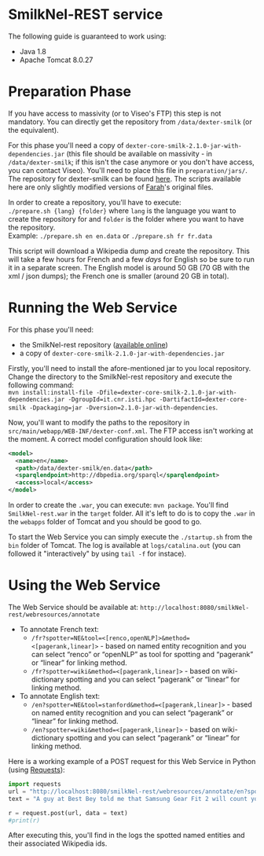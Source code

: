 # SmilkNel-REST service

The following guide is guaranteed to work using:  
- Java 1.8  
- Apache Tomcat 8.0.27

# Preparation Phase

If you have access to massivity (or to Viseo's FTP) this step is not mandatory. You can directly get the repository from `/data/dexter-smilk` (or the equivalent).

For this phase you'll need a copy of `dexter-core-smilk-2.1.0-jar-with-dependencies.jar` (this file should be available on massivity - in `/data/dexter-smilk`; if this isn't the case anymore or you don't have access, you can contact Viseo). You'll need to place this file in `preparation/jars/`. The repository for dexter-smilk can be found [here](https://github.com/nooralahzadeh/dexter-smilk). The scripts available here are only slightly modified versions of [Farah](https://github.com/nooralahzadeh)'s original files.

In order to create a repository, you'll have to execute:  
`./prepare.sh {lang} {folder}` where `lang` is the language you want to create the repository for and `folder` is the folder where you want to have the repository.  
Example: `./prepare.sh en en.data` or `./prepare.sh fr fr.data`

This script will download a Wikipedia dump and create the repository. This will take a few hours for French and a few *days* for English so be sure to run it in a separate screen. The English model is around 50 GB (70 GB with the xml / json dumps); the French one is smaller (around 20 GB in total).

# Running the Web Service

For this phase you'll need:  
- the SmilkNel-rest repository ([available online](https://github.com/nooralahzadeh/SmilkNel-rest))  
- a copy of `dexter-core-smilk-2.1.0-jar-with-dependencies.jar`

Firstly, you'll need to install the afore-mentioned jar to you local repository. Change the directory to the SmilkNel-rest repository and execute the following command:  
`mvn install:install-file -Dfile=dexter-core-smilk-2.1.0-jar-with-dependencies.jar -DgroupId=it.cnr.isti.hpc -DartifactId=dexter-core-smilk -Dpackaging=jar -Dversion=2.1.0-jar-with-dependencies`.

Now, you'll want to modify the paths to the repository in `src/main/webapp/WEB-INF/dexter-conf.xml`. The FTP access isn't working at the moment. A correct model configuration should look like:  
```xml
<model>
  <name>en</name>
  <path>/data/dexter-smilk/en.data</path>
  <sparqlendpoint>http://dbpedia.org/sparql</sparqlendpoint>
  <access>local</access>
</model>
```

In order to create the `.war`, you can execute: `mvn package`. You'll find `SmilkNel-rest.war` in the `target` folder. All it's left to do is to copy the `.war` in the `webapps` folder of Tomcat and you should be good to go.


To start the Web Service you can simply execute the `./startup.sh` from the `bin` folder of Tomcat. The log is available at `logs/catalina.out` (you can followed it "interactively" by using `tail -f` for instace).

# Using the Web Service

The Web Service should be available at: `http://localhost:8080/smilkNel-rest/webresources/annotate`  
- To annotate French text:  
  * `/fr?spotter=NE&tool=<[renco,openNLP]>&method=<[pagerank,linear]>` - based on named entity recognition and you can select “renco” or “openNLP” as tool for spotting and “pagerank” or “linear” for linking method.  
  * `/fr?spotter=wiki&method=<[pagerank,linear]>` - based on wiki-dictionary spotting and you can select “pagerank” or “linear” for linking method.  
- To annotate English text:  
  * `/en?spotter=NE&tool=stanford&method=<[pagerank,linear]>` - based on named entity recognition and you can select “pagerank” or “linear” for linking method.  
  * `/en?spotter=wiki&method=<[pagerank,linear]>` - based on wiki-dictionary spotting and you can select “pagerank” or “linear” for linking method.

Here is a working example of a POST request for this Web Service in Python (using [Requests](http://docs.python-requests.org/en/master/)):  
```python
import requests
url = "http://localhost:8080/smilkNel-rest/webresources/annotate/en?spotter=wiki&method=linear"
text = "A guy at Best Bey told me that Samsung Gear Fit 2 will count your floors too!"

r = request.post(url, data = text)
#print(r)
```  
After executing this, you'll find in the logs the spotted named entities and their associated Wikipedia ids.
